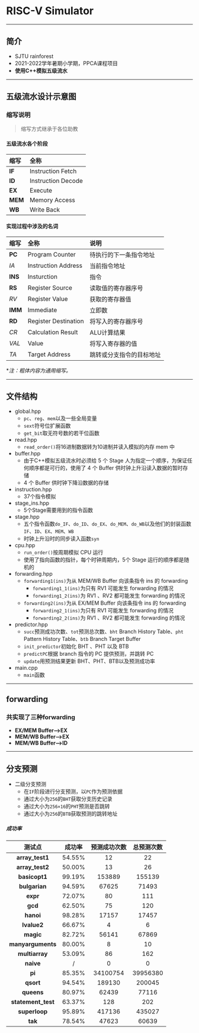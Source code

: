 # **RISC-V Simulator**
***
## **简介**
- SJTU rainforest
- 2021-2022学年暑期小学期，PPCA课程项目
- **使用C++模拟五级流水**
***
## **五级流水设计示意图**
### **缩写说明**
> 缩写方式继承于各位助教
#### 五级流水各个阶段
| **缩写** | **全称** |
| :--- | :----------------- |
| **IF**  | Instruction Fetch  |
| **ID**  | Instruction Decode |
| **EX**  | Execute            |
| **MEM** | Memory Access      |
| **WB**  | Write Back         |
#### 实现过程中涉及的名词
| **缩写** | **全称** | **说明** |
| :--- | :-------------------- | :----------------------- |
| **PC**  | Program Counter      | 待执行的下一条指令地址 |
| *IA*  | Instruction Address  | 当前指令地址 |
| **INS** | Insturction          | 指令 |
| **RS**  | Register Source      | 读取值的寄存器序号 |
| *RV*  | Register Value       | 获取的寄存器值 |
| **IMM** | Immediate            | 立即数 |
| **RD**  | Register Destination | 将写入的寄存器序号 |
| *CR*  | Calculation Result   | ALU计算结果 |
| *VAL* | Value                | 将写入寄存器的值 |
| *TA*  | Target Address       | 跳转或分支指令的目标地址 |
**注：粗体内容为通用缩写。*
***
## 文件结构
- global.hpp
    - `pc`、`reg`、`mem`以及一些全局变量
    - `sext`符号位扩展函数
    - `get_bit`取无符号数的若干位函数
- read.hpp
    - `read_order()`将16进制数据转为10进制并读入模拟的内存 mem 中
- buffer.hpp
    - 由于C++模拟五级流水时必须给 5 个 Stage 人为指定一个顺序，为保证任何顺序都是可行的，使用了 4 个 Buffer 供时钟上升沿读入数据的暂时存储
    -  4 个 Buffer 供时钟下降沿数据的存储
- instruction.hpp
    - 37个指令模拟
- stage_ins.hpp
    - 5个Stage需要用到的指令函数
- stage.hpp
    - 五个指令函数`do_IF`、`do_ID`、`do_EX`、`do_MEM`、`do_WB`以及他们的封装函数`IF`、`ID`、`EX`、`MEM`、`WB`
    - 时钟上升沿时的同步读入函数`syn`
- cpu.hpp
    - `run_order()`按周期模拟 CPU 运行
    - 使用了指向函数的指针，每个时钟周期内，5个 Stage 运行的顺序都是随机的
- forwarding.hpp
    - `forwarding1(ins)`为从 MEM/WB Buffer 向该条指令 ins 的 forwarding
        - `forwarding1_1(ins)`为只有 RV1 可能发生 forwarding 的情况
        - `forwarding1_2(ins)`为 RV1 、RV2 都可能发生 forwarding 的情况
    - `forwarding2(ins)`为从 EX/MEM Buffer 向该条指令 ins 的 forwarding
        - `forwarding2_1(ins)`为只有 RV1 可能发生 forwarding 的情况
        - `forwarding2_2(ins)`为 RV1 、RV2 都可能发生 forwarding 的情况
- predictor.hpp
    - `succ`预测成功次数、`tot`预测总次数、`bht` Branch History Table、`pht` Pattern History Table、`btb` Branch Target Buffer
    - `init_predictor`初始化 BHT 、PHT 以及 BTB
    - `predictPC`根据 branch 指令的 PC 提供预测，并跳转 PC
    - `update`用预测结果更新 BHT、PHT、BTB以及预测成功率
- main.cpp
    - `main`函数
***
## forwarding
### 共实现了三种forwarding
- **EX/MEM Buffer-->EX**
- **MEM/WB Buffer-->EX**
- **MEM/WB Buffer-->ID**
***
## 分支预测
- 二级分支预测
    - 在`IF`阶段进行分支预测，以`PC`作为预测依据
    - 通过大小为`256`的`BHT`获取分支历史记录
    - 通过大小为`256×16`的`PHT`预测是否跳转
    - 通过大小为`256`的`BTB`获取预测的跳转地址
##### 成功率
| **测试点** | **成功率** | **预测成功次数** | **总预测次数** |
| :-----: | :----: | :----------: | :------: |
| **array_test1**    | 54.55% | 12 | 22 |
| **array_test2**    | 50.00% | 13 | 26 |
| **basicopt1**      | 99.19% | 153889 | 155139 |
| **bulgarian**      | 94.59% | 67625 | 71493 |
| **expr**           | 72.07% | 80 | 111 |
| **gcd**            | 62.50% | 75 | 120 |
| **hanoi**          | 98.28% | 17157 | 17457 |
| **lvalue2**        | 66.67% | 4 | 6 |
| **magic**          | 82.72% | 56141 | 67869 |
| **manyarguments**  | 80.00% | 8 | 10 |
| **multiarray**     | 53.09% | 86 | 162 |
| **naive**          | /      | 0 | 0 |
| **pi**             | 85.35% | 34100754 | 39956380|
| **qsort**          | 94.54% | 189130 | 200045 |
| **queens**         | 80.97% | 62439 | 77116 |
| **statement_test** | 63.37% | 128 | 202 |
| **superloop**      | 95.89% | 417136 | 435027 |
| **tak**            | 78.54% | 47623 | 60639 |